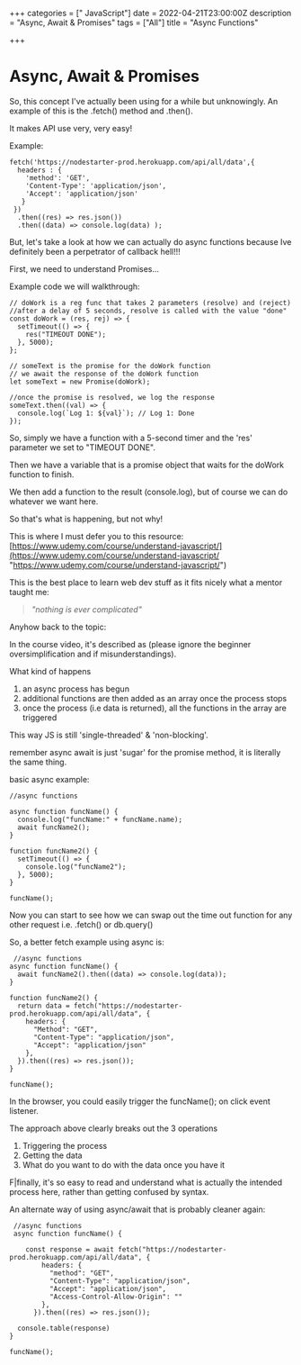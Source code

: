+++
categories = [" JavaScript"]
date = 2022-04-21T23:00:00Z
description = "Async,  Await & Promises"
tags = ["All"]
title = "Async Functions"

+++
# Async,  Await & Promises

So, this concept I've actually been using for a while but unknowingly. An example of this is the .fetch() method and .then().

It makes API use very, very easy!

Example:

    fetch('https://nodestarter-prod.herokuapp.com/api/all/data',{
      headers : { 
        'method': 'GET',
        'Content-Type': 'application/json',
        'Accept': 'application/json'
       }
     })
      .then((res) => res.json())
      .then((data) => console.log(data) );

But, let's take a look at how we can actually do async functions because Ive definitely been a perpetrator of callback hell!!!

First, we need to understand Promises...

Example code we will walkthrough:

    // doWork is a reg func that takes 2 parameters (resolve) and (reject)
    //after a delay of 5 seconds, resolve is called with the value "done"
    const doWork = (res, rej) => {
      setTimeout(() => {
        res("TIMEOUT DONE");
      }, 5000);
    };
    
    // someText is the promise for the doWork function
    // we await the response of the doWork function
    let someText = new Promise(doWork);
    
    //once the promise is resolved, we log the response
    someText.then((val) => {
      console.log(`Log 1: ${val}`); // Log 1: Done
    });

So, simply we have a function with a 5-second timer and the 'res' parameter we set to "TIMEOUT DONE".

Then we have a variable that is a promise object that waits for the doWork function to finish.

We then add a function to the result (console.log), but of course we can do whatever we want here.

So that's what is happening, but not why!

This is where I must defer you to this resource: [https://www.udemy.com/course/understand-javascript/](https://www.udemy.com/course/understand-javascript/ "https://www.udemy.com/course/understand-javascript/")

This is the best place to learn web dev stuff as it fits nicely what a mentor taught me:

> _"nothing is ever complicated"_

Anyhow back to the topic:

In the course video, it's described as (please ignore the beginner oversimplification and if misunderstandings).

What kind of happens

1. an async process has begun
2. additional functions are then added as an array once the process stops
3. once the process (i.e data is returned), all the functions in the array are triggered

This way JS is still 'single-threaded' & 'non-blocking'.

remember async await is just 'sugar' for the promise method, it is literally the same thing.

basic async example:

    //async functions
    
    async function funcName() {
      console.log("funcName:" + funcName.name);
      await funcName2();
    }
    
    function funcName2() {
      setTimeout(() => {
        console.log("funcName2");
      }, 5000);
    }
    
    funcName();

Now you can start to see how we can swap out the time out function for any other request i.e. .fetch() or db.query()

So, a better fetch example using async is:

     //async functions
    async function funcName() {
      await funcName2().then((data) => console.log(data));
    }
    
    function funcName2() {
      return data = fetch("https://nodestarter-prod.herokuapp.com/api/all/data", {
        headers: {
          "Method": "GET",
          "Content-Type": "application/json",
          "Accept": "application/json"
        },
      }).then((res) => res.json());
    }
    
    funcName();

In the browser, you could easily trigger the funcName(); on click event listener.

The approach above clearly breaks out the 3 operations

1. Triggering the process
2. Getting the data
3. What do you want to do with the data once you have it

F|finally, it's so easy to read and understand what is actually the intended process here, rather than getting confused by syntax.

An alternate way of using async/await that is probably cleaner again:

     //async functions
     async function funcName() {
      
        const response = await fetch("https://nodestarter-prod.herokuapp.com/api/all/data", {
            headers: {
              "method": "GET",
              "Content-Type": "application/json",
              "Accept": "application/json",
              "Access-Control-Allow-Origin": ""
            },
          }).then((res) => res.json());
    
      console.table(response)
    }
      
    funcName();